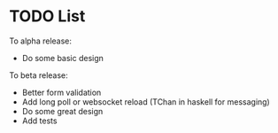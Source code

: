 TODO List
=========

To alpha release:

* Do some basic design

To beta release:

* Better form validation
* Add long poll or websocket reload (TChan in haskell for messaging)
* Do some great design
* Add tests
